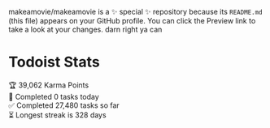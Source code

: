 makeamovie/makeamovie is a ✨ special ✨ repository because its `README.md` (this file) appears on your GitHub profile.
You can click the Preview link to take a look at your changes. darn right ya can

# Todoist Stats

<!-- TODO-IST:START -->
🏆  39,062 Karma Points           
🌸  Completed 0 tasks today           
✅  Completed 27,480 tasks so far           
⏳  Longest streak is 328 days
<!-- TODO-IST:END -->